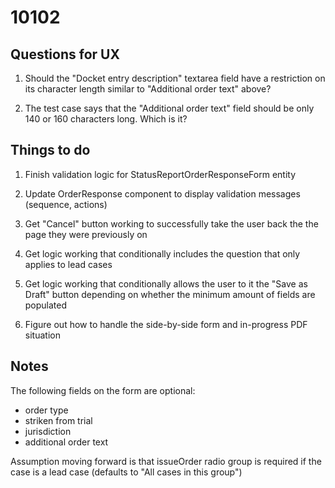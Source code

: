 # 10102

## Questions for UX

1. Should the "Docket entry description" textarea field have a restriction on its
character length similar to "Additional order text" above?

2. The test case says that the "Additional order text" field should be only 140 or
160 characters long. Which is it?

## Things to do

1. Finish validation logic for StatusReportOrderResponseForm entity

2. Update OrderResponse component to display validation messages (sequence, actions)

3. Get "Cancel" button working to successfully take the user back the the page
they were previously on

4. Get logic working that conditionally includes the question that only applies
to lead cases

5. Get logic working that conditionally allows the user to it the "Save as Draft"
button depending on whether the minimum amount of fields are populated

6. Figure out how to handle the side-by-side form and in-progress PDF situation

## Notes

The following fields on the form are optional:
- order type
- striken from trial
- jurisdiction
- additional order text

Assumption moving forward is that issueOrder radio group is required if the case
is a lead case (defaults to "All cases in this group")
